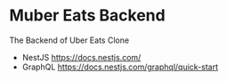 # Muber Eats Backend

The Backend of Uber Eats Clone

- NestJS
  https://docs.nestjs.com/
- GraphQL
  https://docs.nestjs.com/graphql/quick-start

